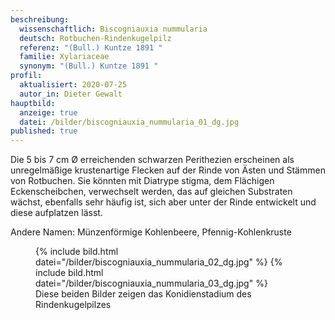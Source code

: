 ```yaml
---
beschreibung:
  wissenschaftlich: Biscogniauxia nummularia
  deutsch: Rotbuchen-Rindenkugelpilz
  referenz: "(Bull.) Kuntze 1891 "
  familie: Xylariaceae
  synonym: "(Bull.) Kuntze 1891 "
profil:
  aktualisiert: 2020-07-25
  autor_in: Dieter Gewalt
hauptbild:
  anzeige: true
  datei: /bilder/biscogniauxia_nummularia_01_dg.jpg
published: true
---
```

Die 5 bis 7 cm Ø erreichenden schwarzen Perithezien erscheinen als unregelmäßige krustenartige Flecken auf der Rinde von Ästen und Stämmen von Rotbuchen. Sie könnten mit Diatrype stigma, dem Flächigen Eckenscheibchen, verwechselt werden, das auf gleichen Substraten wächst, ebenfalls sehr häufig ist, sich aber unter der Rinde entwickelt und diese aufplatzen lässt.

Andere Namen: Münzenförmige Kohlenbeere, Pfennig-Kohlenkruste

<div class="figure">
  <figure class="klein">
    <div class="bilder">
      {% include bild.html datei="/bilder/biscogniauxia_nummularia_02_dg.jpg" %}
      {% include bild.html datei="/bilder/biscogniauxia_nummularia_03_dg.jpg" %}
    </div>
    <figcaption>Diese beiden Bilder zeigen das Konidienstadium des Rindenkugelpilzes</figcaption>
  </figure>
</div>